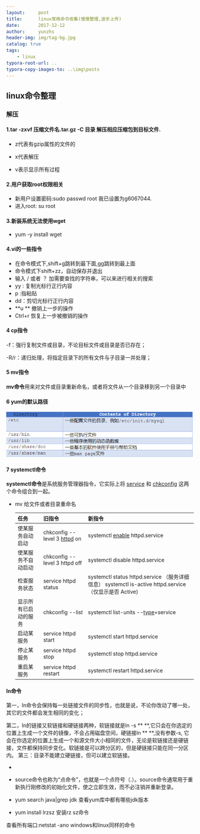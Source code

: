 ```yaml
---
layout:     post
title:      linux常用命令收集(慢慢整理,逐步上传)
date:       2017-12-12
author:     yunzhs
header-img: img/tag-bg.jpg
catalog: true
tags:
    - linux
typora-root-url: ..
typora-copy-images-to: ..\img\posts
---
```


## linux命令整理

### 解压 

#### 	1.tar  -zxvf   压缩文件名.tar.gz -C 目录   解压相应压缩包到目标文件.

- z代表有gzip属性的文件的

- x代表解压

- v表示显示所有过程


#### 2.用户获取root权限相关

- 新用户设置密码:sudo  passwd root    我已设置为g6067044.
- 进入root: su root

#### 3.新装系统无法使用wget

- yum -y install wget 


#### 4.vi的一些指令

- 在命令模式下,shift+g跳转到最下面,gg跳转到最上面
- 命令模式下shift+zz，自动保存并退出
- 输入 / 或者 ？  加需要查找的字符串，可以来进行相关的搜索
- yy :   复制光标行正行内容
- p   :指粘贴
- dd：剪切光标行正行内容
- **u  ** 撤销上一步的操作
- Ctrl+r 恢复上一步被撤销的操作


#### 4 cp指令 

 -f：强行复制文件或目录，不论目标文件或目录是否已存在；

-R/r：递归处理，将指定目录下的所有文件与子目录一并处理；

#### 5 mv指令

**mv命令**用来对文件或目录重新命名，或者将文件从一个目录移到另一个目录中

#### 6 yum的默认路径

![1515209853203](/img/posts/1515209853203.png)



#### 7 systemctl命令

**systemctl命令**是系统服务管理器指令，它实际上将 [service](http://man.linuxde.net/service) 和 [chkconfig](http://man.linuxde.net/chkconfig) 这两个命令组合到一起。

- mv 给文件或者目录重命名

  | 任务         | 旧指令                                      | 新指令                                      |
  | ---------- | ---------------------------------------- | ---------------------------------------- |
  | 使某服务自动启动   | chkconfig --level 3 [httpd](http://man.linuxde.net/httpd) on | systemctl [enable](http://man.linuxde.net/enable) httpd.service |
  | 使某服务不自动启动  | chkconfig --level 3 httpd off            | systemctl disable httpd.service          |
  | 检查服务状态     | service httpd status                     | systemctl status httpd.service （服务详细信息） systemctl is-active httpd.service （仅显示是否 Active) |
  | 显示所有已启动的服务 | chkconfig --list                         | systemctl list-units --[type](http://man.linuxde.net/type)=service |
  | 启动某服务      | service httpd start                      | systemctl start httpd.service            |
  | 停止某服务      | service httpd stop                       | systemctl stop httpd.service             |
  | 重启某服务      | service httpd restart                    | systemctl restart httpd.service          |

#### In命令 

第一，ln命令会保持每一处链接文件的同步性，也就是说，不论你改动了哪一处，其它的文件都会发生相同的变化； 

第二，ln的链接又软链接和硬链接两种，软链接就是ln -s ** **,它只会在你选定的位置上生成一个文件的镜像，不会占用磁盘空间，硬链接ln ** **,没有参数-s, 它会在你选定的位置上生成一个和源文件大小相同的文件，无论是软链接还是硬链接，文件都保持同步变化。软链接是可以跨分区的，但是硬链接只能在同一分区内。
第三：目录不能建立硬链接，但可以建立软链接。

- ​

- source命令也称为“点命令”，也就是一个点符号（.）。source命令通常用于重新执行刚修改的初始化文件，使之立即生效，而不必注销并重新登录。

- yum search java|grep jdk  查看yum库中都有哪些jdk版本

- yum install lrzsz  安装rz   sz命令




查看所有端口:netstat -ano windows和linux同样的命令